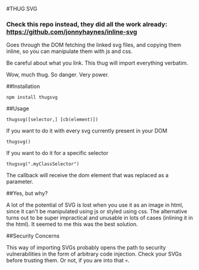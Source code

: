 #THUG SVG

### Check this repo instead, they did all the work already: https://github.com/jonnyhaynes/inline-svg


Goes through the DOM fetching the linked svg files, and copying them inline, so you can manipulate them with js and css.

Be careful about what you link. This thug will import everything verbatim.

Wow, much thug. So danger. Very power.

##Installation

    npm install thugsvg

##Usage

    thugsvg([selector,] [cb(element)])

If you want to do it with every svg currently present in your DOM

    thugsvg()

If you want to do it for a specific selector

    thugsvg(".myClassSelector")

The callback will receive the dom element that was replaced as a parameter.

##Yes, but why?

A lot of the potential of SVG is lost when you use it as an image in html, since it can't be manipulated using js or styled using css.
The alternative turns out to be super impractical and unusable in lots of cases (inlining it in the html).
It seemed to me this was the best solution.

##Security Concerns

This way of importing SVGs probably opens the path to security vulnerabilities in the form of arbitrary code injection.
Check your SVGs before trusting them. Or not, if you are into that 💀.
